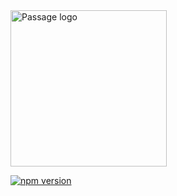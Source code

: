 <img src="https://storage.googleapis.com/passage-docs/passage-logo-gradient.svg" alt="Passage logo" style="width:250px;"/>

[![npm version](https://badge.fury.io/js/@passageidentity%2Fpassage-js.svg)](https://badge.fury.io/js/@passageidentity%2Fpassage-js)
